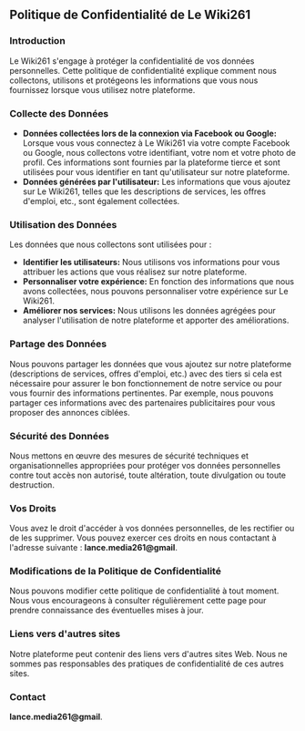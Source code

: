 ## Politique de Confidentialité de Le Wiki261

### Introduction
Le Wiki261 s'engage à protéger la confidentialité de vos données personnelles. Cette politique de confidentialité explique comment nous collectons, utilisons et protégeons les informations que vous nous fournissez lorsque vous utilisez notre plateforme.

### Collecte des Données
* **Données collectées lors de la connexion via Facebook ou Google:** Lorsque vous vous connectez à Le Wiki261 via votre compte Facebook ou Google, nous collectons votre identifiant, votre nom et votre photo de profil. Ces informations sont fournies par la plateforme tierce et sont utilisées pour vous identifier en tant qu'utilisateur sur notre plateforme.
* **Données générées par l'utilisateur:** Les informations que vous ajoutez sur Le Wiki261, telles que les descriptions de services, les offres d'emploi, etc., sont également collectées.

### Utilisation des Données
Les données que nous collectons sont utilisées pour :
* **Identifier les utilisateurs:** Nous utilisons vos informations pour vous attribuer les actions que vous réalisez sur notre plateforme.
* **Personnaliser votre expérience:** En fonction des informations que nous avons collectées, nous pouvons personnaliser votre expérience sur Le Wiki261.
* **Améliorer nos services:** Nous utilisons les données agrégées pour analyser l'utilisation de notre plateforme et apporter des améliorations.

### Partage des Données
Nous pouvons partager les données que vous ajoutez sur notre plateforme (descriptions de services, offres d'emploi, etc.) avec des tiers si cela est nécessaire pour assurer le bon fonctionnement de notre service ou pour vous fournir des informations pertinentes. Par exemple, nous pouvons partager ces informations avec des partenaires publicitaires pour vous proposer des annonces ciblées.

### Sécurité des Données
Nous mettons en œuvre des mesures de sécurité techniques et organisationnelles appropriées pour protéger vos données personnelles contre tout accès non autorisé, toute altération, toute divulgation ou toute destruction. 

### Vos Droits
Vous avez le droit d'accéder à vos données personnelles, de les rectifier ou de les supprimer. Vous pouvez exercer ces droits en nous contactant à l'adresse suivante : **lance.media261@gmail**. 

### Modifications de la Politique de Confidentialité
Nous pouvons modifier cette politique de confidentialité à tout moment. Nous vous encourageons à consulter régulièrement cette page pour prendre connaissance des éventuelles mises à jour.

### Liens vers d'autres sites
Notre plateforme peut contenir des liens vers d'autres sites Web. Nous ne sommes pas responsables des pratiques de confidentialité de ces autres sites.

### Contact
**lance.media261@gmail**.
